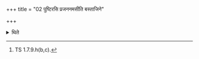 +++
title = "02 पुष्टिरसि प्रजननमसीति बस्ताजिने"

+++

<details><summary>थिते</summary>

2. (He keeps) the left (foot) on the skin of the he-goat with puṣṭirasi....[^1]   

[^1]: TS 1.7.9.h(b,c).  
</details>
